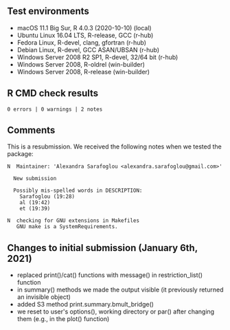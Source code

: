 ## Test environments

* macOS 11.1 Big Sur, R 4.0.3 (2020-10-10) (local)
* Ubuntu Linux 16.04 LTS, R-release, GCC (r-hub)
* Fedora Linux, R-devel, clang, gfortran (r-hub)
* Debian Linux, R-devel, GCC ASAN/UBSAN (r-hub)
* Windows Server 2008 R2 SP1, R-devel, 32/64 bit (r-hub)
* Windows Server 2008, R-oldrel (win-builder)
* Windows Server 2008, R-release (win-builder)

## R CMD check results

`0 errors | 0 warnings | 2 notes`

## Comments

This is a resubmission. 
We received the following notes when we tested the package:

```
N  Maintainer: 'Alexandra Sarafoglou <alexandra.sarafoglou@gmail.com>'
  
  New submission
  
  Possibly mis-spelled words in DESCRIPTION:
    Sarafoglou (19:28)
    al (19:42)
    et (19:39)
  
N  checking for GNU extensions in Makefiles
   GNU make is a SystemRequirements.
```

## Changes to initial submission (January 6th, 2021)

- replaced print()/cat() functions with message() in restriction_list() function
- in summary() methods we made the output visible (it previously returned an invisible object)
- added S3 method print.summary.bmult_bridge()
- we reset to user's options(), working directory or par() after changing them (e.g., in the plot() function)
